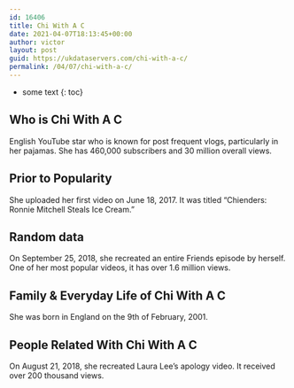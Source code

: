 ```yaml
---
id: 16406
title: Chi With A C
date: 2021-04-07T18:13:45+00:00
author: victor
layout: post
guid: https://ukdataservers.com/chi-with-a-c/
permalink: /04/07/chi-with-a-c/
---
```


* some text
{: toc}


## Who is Chi With A C



English YouTube star who is known for post frequent vlogs, particularly in her pajamas. She has 460,000 subscribers and 30 million overall views. 

                
                
                
## Prior to Popularity



She uploaded her first video on June 18, 2017. It was titled &#8220;Chienders: Ronnie Mitchell Steals Ice Cream.&#8221;

                
                
                
## Random data



On September 25, 2018, she recreated an entire Friends episode by herself. One of her most popular videos, it has over 1.6 million views. 

                
                
                
## Family & Everyday Life of Chi With A C



She was born in England on the 9th of February, 2001. 

                
                
                
## People Related With Chi With A C



On August 21, 2018, she recreated Laura Lee&#8217;s apology video. It received over 200 thousand views. 

                
              
            
          
          
          